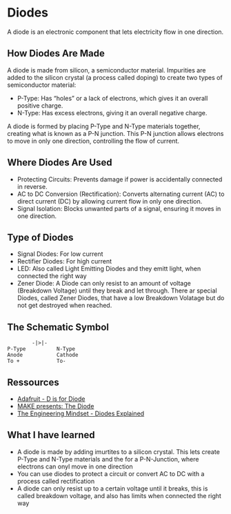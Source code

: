 # Diodes

A diode is an electronic component that lets electricity flow in one direction.

## How Diodes Are Made
A diode is made from silicon, a semiconductor material. Impurities are added to the silicon crystal (a process called doping) to create two types of semiconductor material:

- P-Type: Has “holes” or a lack of electrons, which gives it an overall positive charge.
- N-Type: Has excess electrons, giving it an overall negative charge.

A diode is formed by placing P-Type and N-Type materials together, creating what is known as a P-N junction. This P-N junction allows electrons to move in only one direction, controlling the flow of current.

## Where Diodes Are Used
- Protecting Circuits: Prevents damage if power is accidentally connected in reverse.
- AC to DC Conversion (Rectification): Converts alternating current (AC) to direct current (DC) by allowing current flow in only one direction.
- Signal Isolation: Blocks unwanted parts of a signal, ensuring it moves in one direction.

## Type of Diodes
- Signal Diodes: For low current
- Rectifier Diodes: For high current
- LED: Also called Light Emitting Diodes and they emitt light, when connected the right way
- Zener Diode: A Diode can only resist to an amount of voltage (Breakdown Voltage) until they break and let through. There ar special Diodes, called Zener Diodes, that have a low Breakdown Volatage but do not get destroyed when reached.

## The Schematic Symbol
```
        -|>|-
P-Type          N-Type
Anode           Cathode
To +            To-
```

## Ressources
- [Adafruit - D is for Diode](https://www.youtube.com/watch?v=ap7edIKkykA)
- [MAKE presents: The Diode](https://www.youtube.com/watch?v=AqzYsuTRVRc)
- [The Engineering Mindset - Diodes Explained](https://www.youtube.com/watch?v=Fwj_d3uO5g8)

## What I have learned
- A diode is made by adding imurtites to a silicon crystal. This lets create P-Type and N-Type materials and the for a P-N-Junction, where electrons can onyl move in one direction
- You can use diodes to protect a circuit or convert AC to DC with a process called rectification
- A diode can only resist up to a certain voltage until it breaks, this is called breakdown voltage, and also has limits when connected the right way